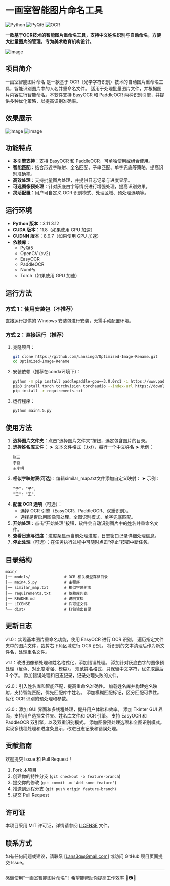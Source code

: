 # 一画室智能图片命名工具
![Python](https://img.shields.io/badge/Python-3.11%2B-blue)
![PyQt5](https://img.shields.io/badge/PyQt5-5.15%2B-green)
![OCR](https://img.shields.io/badge/OCR-EasyOCR%20%26%20PaddleOCR-orange)

**一款基于OCR技术的智能图片重命名工具，支持中文姓名识别与自动命名，方便大批量图片的管理，专为美术教育机构设计。**

![image](https://github.com/Lansingd/Optimized-Image-Rename/blob/main/IMG/main.png)


## 项目简介

一画室智能图片命名 是一款基于 OCR（光学字符识别）技术的自动图片重命名工具，智能识别图片中的人名并重命名文件。
适用于处理批量图片文件，并根据图片内容进行智能命名。本软件支持 EasyOCR 和 PaddleOCR 两种识别引擎，并提供多种优化策略，以提高识别准确率。

## 效果展示

![image](https://github.com/Lansingd/Optimized-Image-Rename/blob/main/IMG/test/test1.png)
![image](https://github.com/Lansingd/Optimized-Image-Rename/blob/main/IMG/test/test2.png)

## 功能特点

- **多引擎支持**：支持 EasyOCR 和 PaddleOCR，可单独使用或组合使用。
- **智能匹配**：结合形近字映射、全名匹配、子串匹配、单字兜底等策略，提高识别准确率。
- **高效处理**：支持批量图片处理，并提供日志记录与进度显示。
- **可选图像预处理**：针对灰底白字等情况进行增强处理，提高识别效果。
- **灵活配置**：用户可自定义 OCR 识别模式、处理区域、预处理选项等。

## 运行环境

- **Python 版本**：3.11 3.12
- **CUDA 版本**：11.8（如果使用 GPU 加速）
- **CUDNN 版本**：8.9.7（如果使用 GPU 加速）
- **依赖库**：
  - PyQt5
  - OpenCV (cv2)
  - EasyOCR
  - PaddleOCR
  - NumPy
  - Torch（如果使用 GPU 加速）

## 运行方法

### 方式 1：使用安装包（不推荐）

直接运行提供的 Windows 安装包进行安装，无需手动配置环境。

### 方式 2：直接运行（推荐）

1. 克隆项目：
   ```bash
   git clone https://github.com/Lansingd/Optimized-Image-Rename.git
   cd Optimized-Image-Rename
   ```
2. 安装依赖（推荐在conda环境下）：
   ```bash
   python -m pip install paddlepaddle-gpu==3.0.0rc1 -i https://www.paddlepaddle.org.cn/packages/stable/cu118/
   pip3 install torch torchvision torchaudio --index-url https://download.pytorch.org/whl/cu118
   pip install -r requirements.txt
   ```
3. 运行程序：
   ```bash
   python main4.5.py
   ```

## 使用方法

1. **选择图片文件夹**：点击“选择图片文件夹”按钮，选定包含图片的目录。
2. **选择姓名库文件**：
➤ 文本文件格式（.txt），每行一个中文姓名
➤ 示例：
   ```
   张三
   李四
   王小明
   ```
3. **相似字映射表(可选)**：编辑similar_map.txt文件添加自定义映射：
➤ 示例：
   ```
   "孑": "子",
   "壬": "王",
   ```
5. **配置 OCR 选项**（可选）：
   - 选择 OCR 引擎（EasyOCR、PaddleOCR、双重识别）。
   - 选择是否启用图像预处理、全图识别模式、单字兜底匹配。
6. **开始处理**：点击“开始处理”按钮，软件会自动识别图片中的姓名并重命名文件。
7. **查看日志与进度**：进度条显示当前处理进度，日志窗口记录详细处理信息。
8. **停止处理**（可选）：在任务执行过程中可随时点击“停止”按钮中断任务。

## 目录结构

```plaintext
main/
│── models/               # OCR 相关模型存储目录
│── main4.5.py            # 主程序
│── similar_map.txt       # 相似字映射表
│── requirements.txt      # 依赖库列表
│── README.md             # 说明文档
│── LICENSE               # 许可证文件
└── dist/                 # 打包输出目录
```

## 更新日志
v1.0：实现基本图片重命名功能，使用 EasyOCR 进行 OCR 识别。
遍历指定文件夹中的图片文件，裁剪右下角区域进行 OCR 识别。
将识别的文本清理后作为新文件名，处理重名文件。

v1.1：改进图像预处理和姓名格式化，添加错误处理。
添加针对灰底白字的图像预处理（反色、对比度增强、模糊）。
规范姓名格式，只保留中文字符，优先取最后 3 个字。
添加错误处理和日志记录，记录处理失败的文件。

v2.0：引入姓名库和智能匹配，提高重命名准确性。
加载姓名库并构建姓名映射，支持智能匹配，优先匹配库中姓名。
添加模糊匹配标记，区分匹配可靠性。
优化 OCR 识别的预处理和参数。

v3.0：添加 GUI 界面和多线程处理，提升用户体验和效率。
添加 Tkinter GUI 界面，支持用户选择文件夹、姓名库文件和 OCR 引擎。
支持 EasyOCR 和 PaddleOCR 双引擎，以及双重识别模式。
添加图像预处理选项和全图识别模式。
实现多线程处理和进度条显示，改进日志记录和错误处理。


## 贡献指南

欢迎提交 Issue 和 Pull Request！

1. Fork 本项目
2. 创建你的特性分支 (`git checkout -b feature-branch`)
3. 提交你的修改 (`git commit -m 'Add some feature'`)
4. 推送到远程分支 (`git push origin feature-branch`)
5. 提交 Pull Request

## 许可证

本项目采用 MIT 许可证，详情请参阅 [LICENSE](LICENSE) 文件。

## 联系方式

如有任何问题或建议，请联系 [[Lans3q@Gmail.com](mailto\:your-email@example.com)] 或访问 GitHub 项目页面提交 Issue。

---

感谢使用“一画室智能图片命名”！希望能帮助你提高工作效率 🎨📷✨

